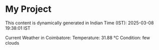 # My Project

This content is dynamically generated in Indian Time (IST): 2025-03-08 19:38:01 IST


Current Weather in Coimbatore:
Temperature: 31.88 °C
Condition: few clouds

